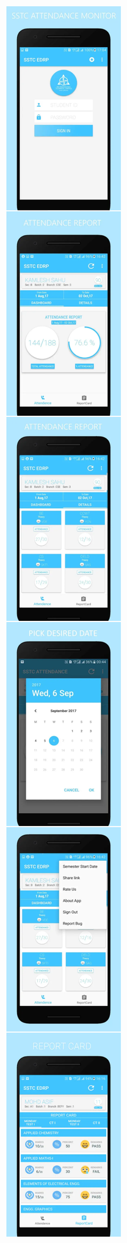 <img src="https://raw.githubusercontent.com/kamleshsahu/SSGI_EDRP/master/Readme/Login.png" width="300">
<img src="https://raw.githubusercontent.com/kamleshsahu/SSGI_EDRP/master/Readme/Dashboard.png" width="300">
<img src="https://raw.githubusercontent.com/kamleshsahu/SSGI_EDRP/master/Readme/Attendance%20Details.png" width="300">
<img src="https://raw.githubusercontent.com/kamleshsahu/SSGI_EDRP/master/Readme/Date%20Picker.png" width="300">
<img src="https://raw.githubusercontent.com/kamleshsahu/SSGI_EDRP/master/Readme/Menu.png" width="300">
<img src="https://raw.githubusercontent.com/kamleshsahu/SSGI_EDRP/master/Readme/Report%20card.png" width="300">
